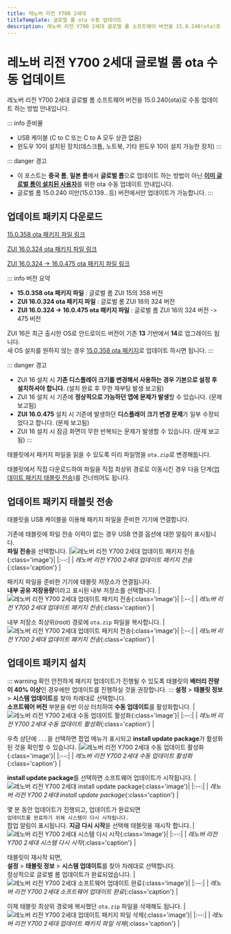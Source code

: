 ```yaml
---
title: 레노버 리전 Y700 2세대
titleTemplate: 글로벌 롬 ota 수동 업데이트
description: 레노버 리전 Y700 2세대 글로벌 롬 소프트웨어 버전을 15.0.240(ota)로 수동 업데이트 하는 방법 안내입니다.
---
```


# 레노버 리전 Y700 2세대 글로벌 롬 ota 수동 업데이트

레노버 리전 Y700 2세대 글로벌 롬 소프트웨어 버전을 15.0.240(ota)로 수동 업데이트 하는 방법 안내입니다.

::: info 준비물

- USB 케이블 (C to C 또는 C to A 모두 상관 없음)
- 윈도우 10이 설치된 장치(데스크톱, 노트북, 기타 윈도우 10이 설치 가능한 장치)
  :::

::: danger 경고

- 이 포스트는 **중국 롬**, **일본 롬**에서 **글로벌 롬**으로 업데이트 하는 방법이 아닌 <u>**이미 글로벌 롬이 설치된 사용자**</u>를 위한 ota 수동 업데이트 안내입니다.
- 글로벌 롬 15.0.240 미만(15.0.139...등) 버전에서만 업데이트가 가능합니다.
  :::

## 업데이트 패키지 다운로드

[15.0.358 ota 패키지 파일 링크](https://ota-cdn.lenovo.com/firmware/2024791602392-2884.zip)

[ZUI 16.0.324 ota 패키지 파일 링크](https://ota-cdn.lenovo.com/firmware/202471914561387-3993.zip)

[ZUI 16.0.324 -> 16.0.475 ota 패키지 파일 링크](https://ota-cdn.lenovo.com/firmware/2024112215483352-2627.zip)

::: info 버전 요약

- **15.0.358 ota 패키지 파일** : 글로벌 롬 ZUI 15의 358 버전
- **ZUI 16.0.324 ota 패키지 파일** : 글로벌 롬 ZUI 16의 324 버전
- **ZUI 16.0.324 -> 16.0.475 ota 패키지 파일** : 글로벌 롬 ZUI 16의 324 버전 -> 475 버전

ZUI 16은 최근 출시한 OS로 안드로이드 버전이 기존 **13** 기반에서 **14**로 업그레이드 됩니다.\
새 OS 설치를 원하지 않는 경우 <u>15.0.358 ota 패키지</u>로 업데이트 하시면 됩니다.
:::

::: danger 경고

- ZUI 16 설치 시 **기존 디스플레이 크기를 변경해서 사용하는 경우 기본으로 설정 후 설치하셔야 합니다.** (설치 완료 후 무한 재부팅 발생 보고됨)
- ZUI 16 설치 시 기존에 **정상적으로 가능하던 앱에 문제가 발생**할 수 있습니다. (문제 보고됨)
- **ZUI 16.0.475** 설치 시 기존에 발생하던 **디스플레이 크기 변경 문제**가 일부 수정되었다고 합니다. (문제 보고됨)
- ZUI 16 설치 시 잠금 화면이 무한 반복되는 문제가 발생할 수 있습니다. (문제 보고됨)
  :::

태블릿에서 패키지 파일을 읽을 수 있도록 미리 파일명을 `ota.zip`로 변경해둡니다.

태블릿에서 직접 다운로드하여 파일을 직접 최상위 경로로 이동시킨 경우 다음 단계([업데이트 패키지 태블릿 전송](#%E1%84%8B%E1%85%A5%E1%86%B8%E1%84%83%E1%85%A6%E1%84%8B%E1%85%B5%E1%84%90%E1%85%B3-%E1%84%91%E1%85%A2%E1%84%8F%E1%85%B5%E1%84%8C%E1%85%B5-%E1%84%90%E1%85%A2%E1%84%87%E1%85%B3%E1%86%AF%E1%84%85%E1%85%B5%E1%86%BA-%E1%84%8C%E1%85%A5%E1%86%AB%E1%84%89%E1%85%A9%E1%86%BC))를 건너띄어도 됩니다.

## 업데이트 패키지 태블릿 전송

태블릿을 USB 케이블을 이용해 패키지 파일을 준비한 기기에 연결합니다.

기존에 태블릿에 파일 전송 이력이 없는 경우 USB 연결 옵션에 대한 알림이 표시됩니다.\
**파일 전송**을 선택합니다.
|![레노버 리전 Y700 2세대 업데이트 패키지 전송](./images/global-rom-update/upload_01.webp){:class='image'}|
|:--:|
| _레노버 리전 Y700 2세대 업데이트 패키지 전송_{:class='caption'} |

패키지 파일을 준비한 기기에 태블릿 저장소가 연결됩니다.\
**내부 공유 저장용량**이라고 표시된 내부 저장소를 선택합니다.
|![레노버 리전 Y700 2세대 업데이트 패키지 전송](./images/global-rom-update/upload_02.webp){:class='image'}|
|:--:|
| _레노버 리전 Y700 2세대 업데이트 패키지 전송_{:class='caption'} |

내부 저장소 최상위(root) 경로에 `ota.zip` 파일을 복사합니다.
|![레노버 리전 Y700 2세대 업데이트 패키지 전송](./images/global-rom-update/upload_03.webp){:class='image'}|
|:--:|
| _레노버 리전 Y700 2세대 업데이트 패키지 전송_{:class='caption'} |

## 업데이트 패키지 설치

::: warning 확인
안전하게 패키지 업데이트가 진행될 수 있도록 태블릿의 **배터리 잔량이 40% 이상**인 경우에만 업데이트를 진행하실 것을 권장합니다.
:::
**설정** > **태블릿 정보** > **시스템 업데이트**를 찾아 차례대로 선택합니다.\
**소프트웨어 버전** 부분을 6번 이상 터치하여 **수동 업데이트**를 활성화합니다.
|![레노버 리전 Y700 2세대 수동 업데이트 활성화](./images/global-rom-update/update_01.webp){:class='image'}|
|:--:|
| _레노버 리전 Y700 2세대 수동 업데이트 활성화_{:class='caption'} |

우측 상단에 `...`을 선택하면 팝업 메뉴가 표시되고 **install update package**가 활성화된 것을 확인할 수 있습니다.
|![레노버 리전 Y700 2세대 수동 업데이트 활성화](./images/global-rom-update/update_02.webp){:class='image'}|
|:--:|
| _레노버 리전 Y700 2세대 수동 업데이트 활성화_{:class='caption'} |

**install update package**를 선택하면 소프트웨어 업데이트가 시작됩니다.
|![레노버 리전 Y700 2세대 install update package](./images/global-rom-update/update_03.webp){:class='image'}|
|:--:|
| _레노버 리전 Y700 2세대 install update package_{:class='caption'} |

몇 분 동안 업데이트가 진행되고, 업데이트가 완료되면\
`업데이트를 완료하기 위해 시스템이 다시 시작됩니다.`\
팝업 알림이 표시됩니다. **지금 다시 시작**을 선택해 태블릿을 재시작 합니다.
|![레노버 리전 Y700 2세대 시스템 다시 시작](./images/global-rom-update/update_04.webp){:class='image'}|
|:--:|
| _레노버 리전 Y700 2세대 시스템 다시 시작_{:class='caption'} |

태블릿이 재시작 되면,\
**설정** > **태블릿 정보** > **시스템 업데이트**를 찾아 차례대로 선택합니다.\
정상적으로 글로벌 롬 업데이트가 완료되었습니다.
|![레노버 리전 Y700 2세대 소프트웨어 업데이트 완료](./images/global-rom-update/complete.webp){:class='image'}|
|:--:|
| _레노버 리전 Y700 2세대 소프트웨어 업데이트 완료_{:class='caption'} |

이제 태블릿 최상위 경로에 복사했던 `ota.zip` 파일을 삭제해도 됩니다.
|![레노버 리전 Y700 2세대 업데이트 패키지 파일 삭제](./images/global-rom-update/delete.webp){:class='image'}|
|:--:|
| _레노버 리전 Y700 2세대 업데이트 패키지 파일 삭제_{:class='caption'} |
